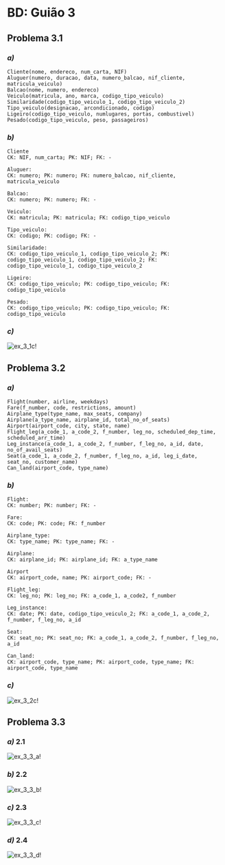 # BD: Guião 3


## ​Problema 3.1
 
### *a)*

```
Cliente(nome, endereco, num_carta, NIF)
Aluguer(numero, duracao, data, numero_balcao, nif_cliente, matricula_veiculo)
Balcao(nome, numero, endereco)
Veiculo(matricula, ano, marca, codigo_tipo_veiculo)
Similaridade(codigo_tipo_veiculo_1, codigo_tipo_veiculo_2)
Tipo_veiculo(designacao, arcondicionado, codigo)
Ligeiro(codigo_tipo_veiculo, numlugares, portas, combustivel)
Pesado(codigo_tipo_veiculo, peso, passageiros)
```


### *b)* 

```
Cliente
CK: NIF, num_carta; PK: NIF; FK: -

Aluguer:
CK: numero; PK: numero; FK: numero_balcao, nif_cliente, matricula_veiculo

Balcao:
CK: numero; PK: numero; FK: -

Veiculo:
CK: matricula; PK: matricula; FK: codigo_tipo_veiculo

Tipo_veiculo:
CK: codigo; PK: codigo; FK: -

Similaridade:
CK: codigo_tipo_veiculo_1, codigo_tipo_veiculo_2; PK: codigo_tipo_veiculo_1, codigo_tipo_veiculo_2; FK: codigo_tipo_veiculo_1, codigo_tipo_veiculo_2

Ligeiro:
CK: codigo_tipo_veiculo; PK: codigo_tipo_veiculo; FK: codigo_tipo_veiculo

Pesado:
CK: codigo_tipo_veiculo; PK: codigo_tipo_veiculo; FK: codigo_tipo_veiculo
```


### *c)* 

![ex_3_1c!](ex_3_1c.png "AnImage")


## ​Problema 3.2

### *a)*

```
Flight(number, airline, weekdays)
Fare(f_number, code, restrictions, amount)
Airplane_type(type_name, max_seats, company)
Airplane(a_type_name, airplane_id, total_no_of_seats)
Airport(airport_code, city, state, name)
Flight_leg(a_code_1, a_code_2, f_number, leg_no, scheduled_dep_time, scheduled_arr_time)
Leg_instance(a_code_1, a_code_2, f_number, f_leg_no, a_id, date, no_of_avail_seats)
Seat(a_code_1, a_code_2, f_number, f_leg_no, a_id, leg_i_date, seat_no, customer_name)
Can_land(airport_code, type_name)
```


### *b)* 

```
Flight:
CK: number; PK: number; FK: -

Fare:
CK: code; PK: code; FK: f_number

Airplane_type:
CK: type_name; PK: type_name; FK: -

Airplane:
CK: airplane_id; PK: airplane_id; FK: a_type_name

Airport
CK: airport_code, name; PK: airport_code; FK: -

Flight_leg:
CK: leg_no; PK: leg_no; FK: a_code_1, a_code2, f_number

Leg_instance:
CK: date; PK: date, codigo_tipo_veiculo_2; FK: a_code_1, a_code_2, f_number, f_leg_no, a_id

Seat:
CK: seat_no; PK: seat_no; FK: a_code_1, a_code_2, f_number, f_leg_no, a_id

Can_land:
CK: airport_code, type_name; PK: airport_code, type_name; FK: airport_code, type_name
```


### *c)* 

![ex_3_2c!](ex_3_2c.png "AnImage")


## ​Problema 3.3


### *a)* 2.1

![ex_3_3_a!](ex_3_3a.png "AnImage")

### *b)* 2.2

![ex_3_3_b!](ex_3_3b.png "AnImage")

### *c)* 2.3

![ex_3_3_c!](ex_3_3c.png "AnImage")

### *d)* 2.4

![ex_3_3_d!](ex_3_3d.png "AnImage")